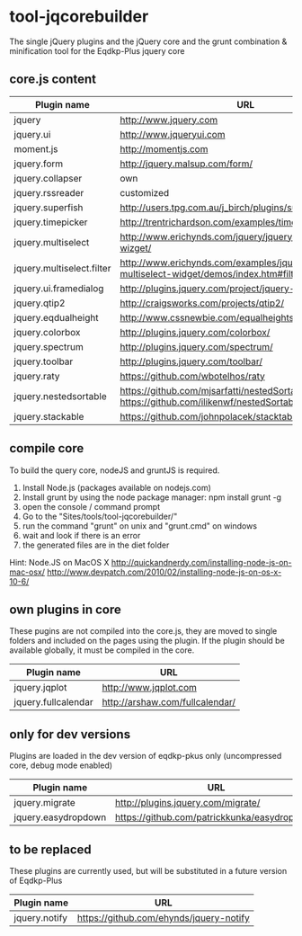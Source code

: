 tool-jqcorebuilder
==================
The single jQuery plugins and the jQuery core and the grunt combination & minification tool for the Eqdkp-Plus jquery core

core.js content
------------------
Plugin name  | URL
------------- | -------------
jquery  | http://www.jquery.com
jquery.ui  | http://www.jqueryui.com
moment.js  | http://momentjs.com
jquery.form	  | http://jquery.malsup.com/form/
jquery.collapser  | own
jquery.rssreader  | customized
jquery.superfish  | http://users.tpg.com.au/j_birch/plugins/superfish/
jquery.timepicker  | http://trentrichardson.com/examples/timepicker/
jquery.multiselect  | http://www.erichynds.com/jquery/jquery-ui-multiselect-wizget/
jquery.multiselect.filter  | http://www.erichynds.com/examples/jquery-ui-multiselect-widget/demos/index.htm#filter
jquery.ui.framedialog  | http://plugins.jquery.com/project/jquery-framedialog
jquery.qtip2  | http://craigsworks.com/projects/qtip2/
jquery.eqdualheight  | http://www.cssnewbie.com/equalheights-jquery-plugin/
jquery.colorbox  | http://plugins.jquery.com/colorbox/
jquery.spectrum  | http://plugins.jquery.com/spectrum/
jquery.toolbar  | http://plugins.jquery.com/toolbar/
jquery.raty  | https://github.com/wbotelhos/raty
jquery.nestedsortable  | https://github.com/mjsarfatti/nestedSortable/tree/2.0alpha, 	https://github.com/ilikenwf/nestedSortable
jquery.stackable  | https://github.com/johnpolacek/stacktable.js

compile core
------------------
To build the query core, nodeJS and gruntJS is required. 
1. Install Node.js (packages available on nodejs.com)
2. Install grunt by using the node package manager: npm install grunt -g
3. open the console / command prompt
4. Go to the "Sites/tools/tool-jqcorebuilder/"
5. run the command "grunt" on unix and "grunt.cmd" on windows
6. wait and look if there is an error
7. the generated files are in the diet folder

Hint: Node.JS on MacOS X
http://quickandnerdy.com/installing-node-js-on-mac-osx/
http://www.devpatch.com/2010/02/installing-node-js-on-os-x-10-6/

own plugins in core
------------------
These pugins are not compiled into the core.js, they are moved to single folders and included on the pages using the plugin. If the plugin should be available globally, it must be compiled in the core.

Plugin name  | URL
------------- | -------------
jquery.jqplot  | http://www.jqplot.com
jquery.fullcalendar  | http://arshaw.com/fullcalendar/

only for dev versions
------------------
Plugins are loaded in the dev version of eqdkp-pkus only (uncompressed core, debug mode enabled)

Plugin name  | URL
------------- | -------------
jquery.migrate  | http://plugins.jquery.com/migrate/
jquery.easydropdown  | https://github.com/patrickkunka/easydropdown

to be replaced
------------------
These plugins are currently used, but will be substituted in a future version of Eqdkp-Plus

Plugin name  | URL
------------- | -------------
jquery.notify  | https://github.com/ehynds/jquery-notify
